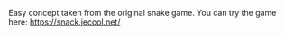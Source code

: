 Easy concept taken from the original snake game.
You can try the game here: https://snack.jecool.net/
